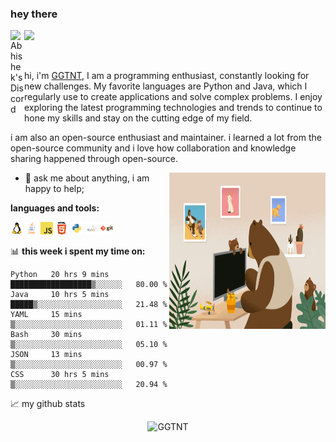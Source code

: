 ### hey there 
<a href="https://discord.com/users/665643863658201119">
  <img align="left" alt="Abhishek's Discord" width="22px" src="https://raw.githubusercontent.com/peterthehan/peterthehan/master/assets/discord.svg" />
</a>

![](https://visitor-badge.glitch.me/badge?page_id=GGTNT.GGTNT)

<br />

hi, i'm [GGTNT](https://tnt07.ga/), I am a programming enthusiast, constantly looking for new challenges. My favorite languages are Python and Java, which I regularly use to create applications and solve complex problems. I enjoy exploring the latest programming technologies and trends to continue to hone my skills and stay on the cutting edge of my field.

i am also an open-source enthusiast and maintainer. i learned a lot from the open-source community and i love how collaboration and knowledge sharing happened through open-source.


  <img align="right" alt="GIF" src="https://raw.githubusercontent.com/GGTNT/GGTNT/master/code.gif" width="250" height="250" />
  
- 💬 ask me about anything, i am happy to help;

**languages and tools:**  

<code><img height="20" src="https://raw.githubusercontent.com/github/explore/80688e429a7d4ef2fca1e82350fe8e3517d3494d/topics/linux/linux.png"></code>
<code><img height="20" src="https://raw.githubusercontent.com/github/explore/80688e429a7d4ef2fca1e82350fe8e3517d3494d/topics/java/java.png"></code>
<code><img height="20" src="https://raw.githubusercontent.com/github/explore/80688e429a7d4ef2fca1e82350fe8e3517d3494d/topics/javascript/javascript.png"></code>
<code><img height="20" src="https://raw.githubusercontent.com/github/explore/5c058a388828bb5fde0bcafd4bc867b5bb3f26f3/topics/html/html.png"></code>
<code><img height="20" src="https://raw.githubusercontent.com/github/explore/80688e429a7d4ef2fca1e82350fe8e3517d3494d/topics/python/python.png"></code>
<code><img height="20" src="https://raw.githubusercontent.com/github/explore/80688e429a7d4ef2fca1e82350fe8e3517d3494d/topics/mysql/mysql.png"></code>
<code><img height="20" src="https://raw.githubusercontent.com/github/explore/80688e429a7d4ef2fca1e82350fe8e3517d3494d/topics/git/git.png"></code>

📊 **this week i spent my time on:**
<!--START_SECTION:waka-->

```text
Python   20 hrs 9 mins   ██████████████████▒░░░░░░   80.00 %
Java     10 hrs 5 mins   █████▒░░░░░░░░░░░░░░░░░░░   21.48 %
YAML     15 mins         ▒░░░░░░░░░░░░░░░░░░░░░░░░   01.11 %
Bash     30 mins         ▒░░░░░░░░░░░░░░░░░░░░░░░░   05.10 %
JSON     13 mins         ▒░░░░░░░░░░░░░░░░░░░░░░░░   00.97 %
CSS      30 hrs 5 mins   ▒░░░░░░░░░░░░░░░░░░░░░░░░   20.94 %
```


📈 my github stats

<p align="center"> <img src="https://github-readme-stats.vercel.app/api?username=GGTNT&show_icons=true&theme=synthwave" alt="GGTNT" />
<!--
**GGTNT/GGTNT** is a ✨ _special_ ✨ repository because its `README.md` (this file) appears on your GitHub profile.

Here are some ideas to get you started:

- 🔭 I’m currently working on ...
- 🌱 I’m currently learning ...
- 👯 I’m looking to collaborate on ...
- 🤔 I’m looking for help with ...
- 💬 Ask me about ...
- 📫 How to reach me: ...
- 😄 Pronouns: ...
- ⚡ Fun fact: ...
-->
